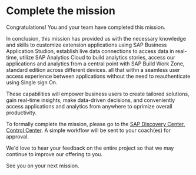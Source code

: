 # Complete the mission

Congratulations! You and your team have completed this mission.

In conclusion, this mission has provided us with the necessary knowledge and skills to customize extension applications using SAP Business Application Studion, establish live data connections to access data in real-time, utilize SAP Analytics Cloud to build analytics stories, access our applications and analytics from a central point with SAP Build Work Zone, standard edition across different devices. all that withn a seamless user access experience between applications without the need to reauthenticate using Single sign On.

These capabilities will empower business users to create tailored solutions, gain real-time insights, make data-driven decisions, and conveniently access applications and analytics from anywhere to oprimize overall productivity.

To formally complete the mission, please go to the [SAP Discovery Center, Control Center](https://discovery-center.cloud.sap/protected/index.html#/mymissions).  A simple workflow will be sent to your coach(es) for approval.

We'd love to hear your feedback on the entire project so that we may continue to improve our offering to you.

See you on your next mission.
